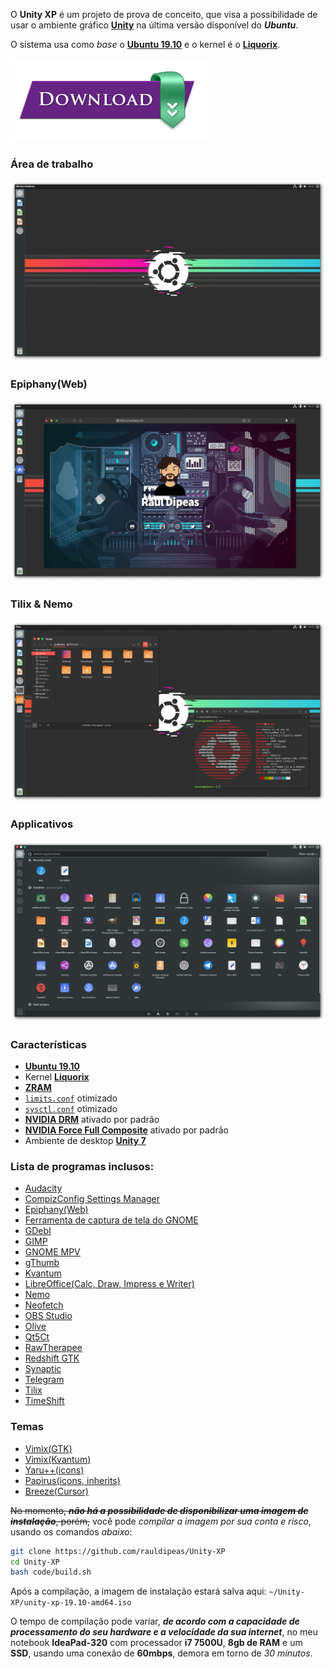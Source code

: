 O **Unity XP** é um projeto de prova de conceito, que visa a possibilidade de usar o ambiente gráfico [**Unity**](https://en.wikipedia.org/wiki/Unity_%28user_interface%29) na última versão disponível do _**Ubuntu**_.

O sistema usa como _base_ o [**Ubuntu 19.10**](https://ubuntu.com) e o kernel é o [**Liquorix**](https://liquorix.net/).

[![**downlad**](resources/download.png)](https://github.com/rauldipeas/Unity-XP/releases)


### Área de trabalho
![desktop](screenshots/desktop.png)

### Epiphany(Web)
![epiphany](screenshots/epiphany.png)

### Tilix & Nemo
![tilix+nemo](screenshots/tilix+nemo.png)

### Applicativos
![apps](screenshots/apps.png)

### Características
 - [**Ubuntu 19.10**](https://ubuntu.com)
 - Kernel [**Liquorix**](https://liquorix.net/)
 - [**ZRAM**](https://en.wikipedia.org/wiki/Zram)
 - [`limits.conf`](https://github.com/rauldipeas/Unity-XP/blob/master/code/settings/limits.conf) otimizado
 - [`sysctl.conf`](https://github.com/rauldipeas/Unity-XP/blob/master/code/settings/sysctl.conf) otimizado
 - [**NVIDIA DRM**](https://github.com/rauldipeas/Unity-XP/blob/master/code/settings/nvidia-drm.conf) ativado por padrão
 - [**NVIDIA Force Full Composite**](https://github.com/rauldipeas/Unity-XP/blob/master/code/settings/nvidia-composite.desktop) ativado por padrão
 - Ambiente de desktop [**Unity 7**](https://en.wikipedia.org/wiki/Unity_%28user_interface%29)

### Lista de programas inclusos:
 - [Audacity](https://www.audacityteam.org/)
 - [CompizConfig Settings Manager](https://en.wikipedia.org/wiki/Compiz)
 - [Epiphany(Web)](https://wiki.gnome.org/Apps/Web)
 - [Ferramenta de captura de tela do GNOME](https://en.wikipedia.org/wiki/GNOME_Screenshot)
 - [GDebI](https://launchpad.net/gdebi)
 - [GIMP](https://www.gimp.org/)
 - [GNOME MPV](https://celluloid-player.github.io/)
 - [gThumb](https://wiki.gnome.org/Apps/Gthumb)
 - [Kvantum](https://github.com/tsujan/Kvantum/tree/master/Kvantum)
 - [LibreOffice(Calc, Draw, Impress e Writer)](https://pt-br.libreoffice.org/)
 - [Nemo](https://en.wikipedia.org/wiki/Nemo_%28file_manager%29)
 - [Neofetch](https://github.com/dylanaraps/neofetch)
 - [OBS Studio](https://obsproject.com/)
 - [Olive](https://www.olivevideoeditor.org/)
 - [Qt5Ct](https://sourceforge.net/projects/qt5ct/)
 - [RawTherapee](https://rawtherapee.com/)
 - [Redshift GTK](http://jonls.dk/redshift/)
 - [Synaptic](http://www.nongnu.org/synaptic/)
 - [Telegram](https://telegram.org/)
 - [Tilix](https://gnunn1.github.io/tilix-web/)
 - [TimeShift](https://teejeetech.in/timeshift/)

### Temas
  - [Vimix(GTK)](https://vinceliuice.github.io/theme-vimix.html)
  - [Vimix(Kvantum)](https://github.com/vinceliuice/vimix-kde)
  - [Yaru++(icons)](https://github.com/Bonandry/yaru-plus)
  - [Papirus(icons, inherits)](https://github.com/PapirusDevelopmentTeam/papirus-icon-theme/)
  - [Breeze(Cursor)](https://github.com/KDE/breeze)

~~No momento, _**não há a possibilidade de disponibilizar uma imagem de instalação**_, porém,~~ você pode _compilar a imagem por sua conta e risco_, usando os comandos _abaixo_:

```bash
git clone https://github.com/rauldipeas/Unity-XP
cd Unity-XP
bash code/build.sh
```

Após a compilação, a imagem de instalação estará salva aqui: `~/Unity-XP/unity-xp-19.10-amd64.iso`

O tempo de compilação pode variar, _**de acordo com a capacidade de processamento do seu hardware e a velocidade da sua internet**_, no meu notebook **IdeaPad-320** com processador **i7 7500U**, **8gb de RAM** e um **SSD**, usando uma conexão de **60mbps**, demora em torno de _30 minutos_.
